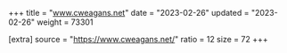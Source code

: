 +++
title = "www.cweagans.net"
date = "2023-02-26"
updated = "2023-02-26"
weight = 73301

[extra]
source = "https://www.cweagans.net/"
ratio = 12
size = 72
+++
